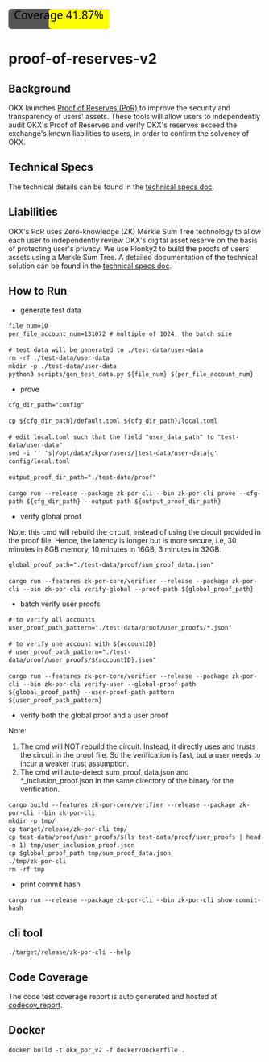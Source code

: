 ![Coverage](https://raw.githubusercontent.com/okx/proof-of-reserves-v2/gh-pages/coverage-badge.svg)

# proof-of-reserves-v2

## Background

OKX launches [Proof of Reserves (PoR)](https://www.okx.com/proof-of-reserves) to improve the security and transparency
of users' assets. These tools will allow users to independently audit OKX's Proof of Reserves and verify OKX's reserves
exceed the exchange's known liabilities to users, in order to confirm the solvency of OKX.

## Technical Specs
The technical details can be found in the [technical specs doc](./docs/technical_spec.md).

## Liabilities
OKX's PoR uses Zero-knowledge (ZK) Merkle Sum Tree technology to allow each user to independently review OKX's digital asset reserve on the
basis of protecting user's privacy. We use Plonky2 to build the proofs of users' assets using a Merkle Sum Tree. A detailed documentation of the technical solution can be found in the [technical specs doc](./docs/technical_spec.md).

## How to Run
- generate test data
```
file_num=10
per_file_account_num=131072 # multiple of 1024, the batch size

# test data will be generated to ./test-data/user-data
rm -rf ./test-data/user-data
mkdir -p ./test-data/user-data
python3 scripts/gen_test_data.py ${file_num} ${per_file_account_num}
```

- prove
```
cfg_dir_path="config"

cp ${cfg_dir_path}/default.toml ${cfg_dir_path}/local.toml

# edit local.toml such that the field "user_data_path" to "test-data/user-data"
sed -i '' 's|/opt/data/zkpor/users/|test-data/user-data|g' config/local.toml

output_proof_dir_path="./test-data/proof"

cargo run --release --package zk-por-cli --bin zk-por-cli prove --cfg-path ${cfg_dir_path} --output-path ${output_proof_dir_path}
```

- verify global proof

Note: this cmd will rebuild the circuit, instead of using the circuit provided in the proof file. Hence, the latency is longer but is more secure, i.e, 30 minutes in 8GB memory, 10 minutes in 16GB, 3 minutes in 32GB.
```
global_proof_path="./test-data/proof/sum_proof_data.json"

cargo run --features zk-por-core/verifier --release --package zk-por-cli --bin zk-por-cli verify-global --proof-path ${global_proof_path}
```

- batch verify user proofs
```
# to verify all accounts
user_proof_path_pattern="./test-data/proof/user_proofs/*.json"

# to verify one account with ${accountID}
# user_proof_path_pattern="./test-data/proof/user_proofs/${accountID}.json"

cargo run --features zk-por-core/verifier --release --package zk-por-cli --bin zk-por-cli verify-user --global-proof-path ${global_proof_path} --user-proof-path-pattern ${user_proof_path_pattern}
```

- verify both the global proof and a user proof

Note:
1. The cmd will NOT rebuild the circuit. Instead, it directly uses and trusts the circuit in the proof file. So the verification is fast, but a user needs to incur a weaker trust assumption.
2. The cmd will auto-detect sum_proof_data.json and *_inclusion_proof.json in the same directory of the binary for the verification.

```
cargo build --features zk-por-core/verifier --release --package zk-por-cli --bin zk-por-cli
mkdir -p tmp/
cp target/release/zk-por-cli tmp/
cp test-data/proof/user_proofs/$(ls test-data/proof/user_proofs | head -n 1) tmp/user_inclusion_proof.json
cp $global_proof_path tmp/sum_proof_data.json
./tmp/zk-por-cli
rm -rf tmp
```

- print commit hash
```
cargo run --release --package zk-por-cli --bin zk-por-cli show-commit-hash
```

## cli tool
```
./target/release/zk-por-cli --help
```

## Code Coverage
The code test coverage report is auto generated and hosted at [codecov_report](https://okx.github.io/proof-of-reserves-v2/tarpaulin-report.html).

## Docker
```
docker build -t okx_por_v2 -f docker/Dockerfile .
```

